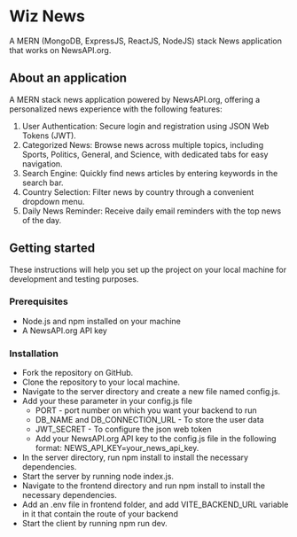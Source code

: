 # Wiz News

A MERN (MongoDB, ExpressJS, ReactJS, NodeJS) stack News application that works on NewsAPI.org.

## About an application

A MERN stack news application powered by NewsAPI.org, offering a personalized news experience with the following features:


  1. User Authentication: Secure login and registration using JSON Web Tokens (JWT).
  2. Categorized News: Browse news across multiple topics, including Sports, Politics, General, and Science, with dedicated tabs for easy navigation.
  3. Search Engine: Quickly find news articles by entering keywords in the search bar.
  4. Country Selection: Filter news by country through a convenient dropdown menu.
  5. Daily News Reminder: Receive daily email reminders with the top news of the day.

## Getting started

These instructions will help you set up the project on your local machine for development and testing purposes.

### Prerequisites
  - Node.js and npm installed on your machine
  - A NewsAPI.org API key

### Installation
  - Fork the repository on GitHub.
  - Clone the repository to your local machine.
  - Navigate to the server directory and create a new file named config.js.
  - Add your these parameter in your config.js file
      - PORT - port number on which you want your backend to run 
      - DB_NAME and DB_CONNECTION_URL - To store the user data
      - JWT_SECRET - To configure the json web token
      - Add your NewsAPI.org API key to the config.js file in the following format: NEWS_API_KEY=your_news_api_key.
  - In the server directory, run npm install to install the necessary dependencies.
  - Start the server by running node index.js.
  - Navigate to the frontend directory and run npm install to install the necessary dependencies.
  - Add an .env file in frontend folder, and add VITE_BACKEND_URL variable in it that contain the route of your backend
  - Start the client by running npm run dev.
